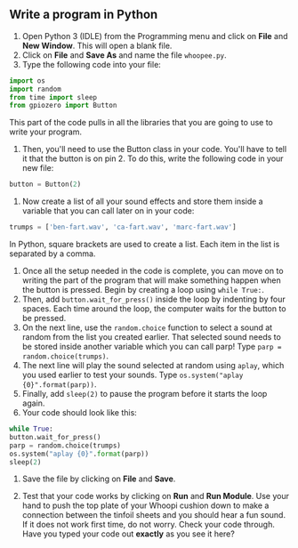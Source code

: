 ## Write a program in Python

1. Open Python 3 (IDLE) from the Programming menu and click on **File** and **New Window**. This will open a blank file.
1. Click on **File** and **Save As** and name the file `whoopee.py`.
1. Type the following code into your file:

 ``` python
 import os
 import random
 from time import sleep
 from gpiozero import Button
 ```

 This part of the code pulls in all the libraries that you are going to use to write your program.

1. Then, you'll need to use the Button class in your code. You'll have to tell it that the button is on pin 2. To do this, write the following code in your new file:

 ``` python
 button = Button(2)
 ```

1. Now create a list of all your sound effects and store them inside a variable that you can call later on in your code:

 ``` python
 trumps = ['ben-fart.wav', 'ca-fart.wav', 'marc-fart.wav']
 ```

 In Python, square brackets are used to create a list. Each item in the list is separated by a comma.

1. Once all the setup needed in the code is complete, you can move on to writing the part of the program that will make something happen when the button is pressed. Begin by creating a loop using `while True:`.
1. Then, add `button.wait_for_press()` inside the loop by indenting by four spaces. Each time around the loop, the computer waits for the button to be pressed.
1. On the next line, use the `random.choice` function to select a sound at random from the list you created earlier. That selected sound needs to be stored inside another variable which you can call parp! Type `parp = random.choice(trumps)`.
1. The next line will play the sound selected at random using `aplay`, which you used earlier to test your sounds. Type `os.system("aplay {0}".format(parp))`.
1. Finally, add `sleep(2)` to pause the program before it starts the loop again.
1. Your code should look like this:

 ``` python
 while True:
 button.wait_for_press()
 parp = random.choice(trumps)
 os.system("aplay {0}".format(parp))
 sleep(2)
 ```

1. Save the file by clicking on **File** and **Save**.

1. Test that your code works by clicking on **Run** and **Run Module**. Use your hand to push the top plate of your Whoopi cushion down to make a connection between the tinfoil sheets and you should hear a fun sound. If it does not work first time, do not worry. Check your code through. Have you typed your code out **exactly** as you see it here?

